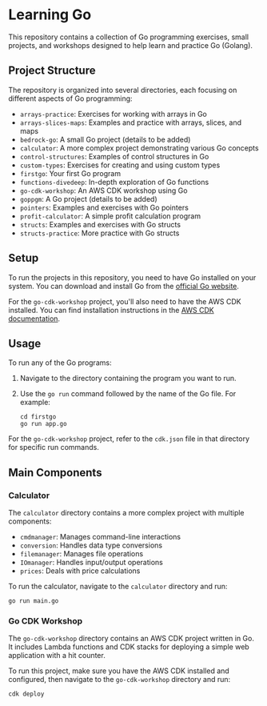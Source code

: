 # Learning Go

This repository contains a collection of Go programming exercises, small projects, and workshops designed to help learn and practice Go (Golang).

## Project Structure

The repository is organized into several directories, each focusing on different aspects of Go programming:

- `arrays-practice`: Exercises for working with arrays in Go
- `arrays-slices-maps`: Examples and practice with arrays, slices, and maps
- `bedrock-go`: A small Go project (details to be added)
- `calculator`: A more complex project demonstrating various Go concepts
- `control-structures`: Examples of control structures in Go
- `custom-types`: Exercises for creating and using custom types
- `firstgo`: Your first Go program
- `functions-divedeep`: In-depth exploration of Go functions
- `go-cdk-workshop`: An AWS CDK workshop using Go
- `goppgm`: A Go project (details to be added)
- `pointers`: Examples and exercises with Go pointers
- `profit-calculator`: A simple profit calculation program
- `structs`: Examples and exercises with Go structs
- `structs-practice`: More practice with Go structs

## Setup

To run the projects in this repository, you need to have Go installed on your system. You can download and install Go from the [official Go website](https://golang.org/dl/).

For the `go-cdk-workshop` project, you'll also need to have the AWS CDK installed. You can find installation instructions in the [AWS CDK documentation](https://docs.aws.amazon.com/cdk/latest/guide/getting_started.html).

## Usage

To run any of the Go programs:

1. Navigate to the directory containing the program you want to run.
2. Use the `go run` command followed by the name of the Go file. For example:

   ```
   cd firstgo
   go run app.go
   ```

For the `go-cdk-workshop` project, refer to the `cdk.json` file in that directory for specific run commands.

## Main Components

### Calculator

The `calculator` directory contains a more complex project with multiple components:

- `cmdmanager`: Manages command-line interactions
- `conversion`: Handles data type conversions
- `filemanager`: Manages file operations
- `IOmanager`: Handles input/output operations
- `prices`: Deals with price calculations

To run the calculator, navigate to the `calculator` directory and run:

```
go run main.go
```

### Go CDK Workshop

The `go-cdk-workshop` directory contains an AWS CDK project written in Go. It includes Lambda functions and CDK stacks for deploying a simple web application with a hit counter.

To run this project, make sure you have the AWS CDK installed and configured, then navigate to the `go-cdk-workshop` directory and run:

```
cdk deploy
```